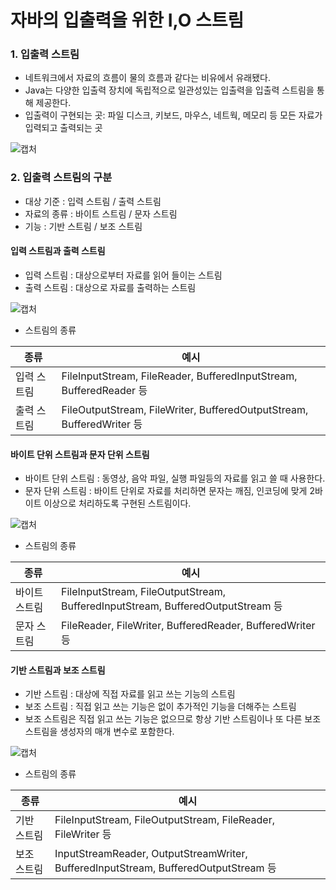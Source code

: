 # 자바의 입출력을 위한 I,O 스트림

### 1. 입출력 스트림

- 네트워크에서 자료의 흐름이 물의 흐름과 같다는 비유에서 유래됐다.
- Java는 다양한 입출력 장치에 독립적으로 일관성있는 입출력을 입출력 스트림을 통해 제공한다.
- 입출력이 구현되는 곳: 파일 디스크, 키보드, 마우스, 네트웍, 메모리 등 모든 자료가 입력되고 출력되는 곳

![캡처](https://user-images.githubusercontent.com/42603919/157573294-2be62eeb-4506-4c75-b45c-4f9de3f8fcbf.PNG)



### 2. 입출력 스트림의 구분

- 대상 기준 : 입력 스트림 / 출력 스트림
- 자료의 종류 : 바이트 스트림 / 문자 스트림
- 기능 : 기반 스트림 / 보조 스트림



#### 입력 스트림과 출력 스트림

- 입력 스트림 : 대상으로부터 자료를 읽어 들이는 스트림
- 출력 스트림 : 대상으로 자료를 출력하는 스트림

![캡처](https://user-images.githubusercontent.com/42603919/157573331-b6cfe111-9790-48ff-963c-6d2f9616215a.PNG)

- 스트림의 종류

| 종류        | 예시                                                         |
| ----------- | ------------------------------------------------------------ |
| 입력 스트림 | FileInputStream, FileReader, BufferedInputStream, BufferedReader 등 |
| 출력 스트림 | FileOutputStream, FileWriter, BufferedOutputStream, BufferedWriter 등 |





#### 바이트 단위 스트림과 문자 단위 스트림

- 바이트 단위 스트림 : 동영상, 음악 파일, 실행 파일등의 자료를 읽고 쓸 때 사용한다.
- 문자 단위 스트림 : 바이트 단위로 자료를 처리하면 문자는 깨짐, 인코딩에 맞게 2바이트 이상으로 처리하도록 구현된 스트림이다.

![캡처](https://user-images.githubusercontent.com/42603919/157573377-310dc8f8-a39b-4649-878b-05a79622f909.PNG)

- 스트림의 종류

| 종류          | 예시                                                         |
| ------------- | ------------------------------------------------------------ |
| 바이트 스트림 | FileInputStream, FileOutputStream, BufferedInputStream, BufferedOutputStream 등 |
| 문자 스트림   | FileReader, FileWriter, BufferedReader, BufferedWriter 등    |





#### 기반 스트림과 보조 스트림

- 기반 스트림 : 대상에 직접 자료를 읽고 쓰는 기능의 스트림
- 보조 스트림 : 직접 읽고 쓰는 기능은 없이 추가적인 기능을 더해주는 스트림
- 보조 스트림은 직접 읽고 쓰는 기능은 없으므로 항상 기반 스트림이나 또 다른 보조 스트림을 생성자의 매개 변수로 포함한다.

![캡처](https://user-images.githubusercontent.com/42603919/157573411-5e1fa47c-5dd0-4d0b-b93e-3b9fc7ced60d.PNG)

- 스트림의 종류

| 종류        | 예시                                                         |
| ----------- | ------------------------------------------------------------ |
| 기반 스트림 | FileInputStream, FileOutputStream, FileReader, FileWriter 등 |
| 보조 스트림 | InputStreamReader, OutputStreamWriter, BufferedInputStream, BufferedOutputStream 등 |